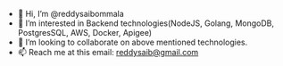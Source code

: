 - 👋 Hi, I’m @reddysaibommala
- 👀 I’m interested in Backend technologies(NodeJS, Golang, MongoDB, PostgresSQL, AWS, Docker, Apigee)
- 💞️ I’m looking to collaborate on above mentioned technologies.
- 📫 Reach me at this email: reddysaib@gmail.com

<!---
reddysaibommala/reddysaibommala is a ✨ special ✨ repository because its `README.md` (this file) appears on your GitHub profile.
You can click the Preview link to take a look at your changes.
--->
